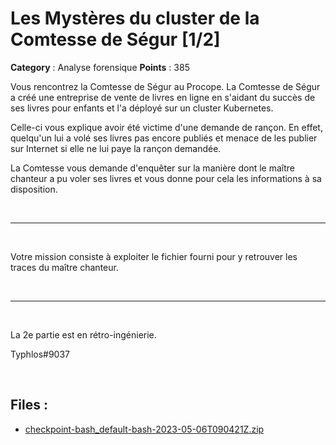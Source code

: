 # Les Mystères du cluster de la Comtesse de Ségur [1/2]

**Category** : Analyse forensique
**Points** : 385

Vous rencontrez la Comtesse de Ségur au Procope.  La Comtesse de Ségur a créé une entreprise de vente de livres en ligne en s'aidant du succès de ses livres pour enfants et l'a déployé sur un cluster Kubernetes.

Celle-ci vous explique avoir été victime d'une demande de rançon. En effet, quelqu'un lui a volé ses livres pas encore publiés et menace de les publier sur Internet si elle ne lui paye la rançon demandée.

La Comtesse vous demande d'enquêter sur la manière dont le maître chanteur a pu voler ses livres et vous donne pour cela les informations à sa disposition.

<p class="space">&nbsp;</p>

***

<p class="space">&nbsp;</p>

Votre mission consiste à exploiter le fichier fourni pour y retrouver les traces du maître chanteur.

<p class="space">&nbsp;</p>

***

<p class="space">&nbsp;</p>

La 2e partie est en rétro-ingénierie.

<div class="author">Typhlos#9037</div>

<p class="space">&nbsp;</p>


## Files : 
 - [checkpoint-bash_default-bash-2023-05-06T090421Z.zip](./checkpoint-bash_default-bash-2023-05-06T090421Z.zip)


